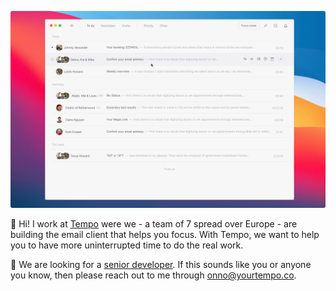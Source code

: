![Tempo email client](https://github.com/0nn0/0nn0/raw/master/tempo.png)

👋 Hi! I work at [Tempo](https://www.yourtempo.co) were we -  a team of 7 spread over Europe - are building the email client that helps you focus. With Tempo, we want to help you to have more uninterrupted time to do the real work.

📣 We are looking for a [senior developer](https://www.yourtempo.co/positions/senior-developer). If this sounds like you or anyone you know, then please reach out to me through onno@yourtempo.co.
